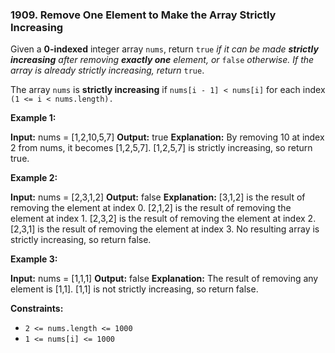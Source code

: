 ### 1909\. Remove One Element to Make the Array Strictly Increasing

Given a **0-indexed** integer array `nums`, return `true` _if it can be made **strictly increasing** after removing **exactly one** element, or_ `false` _otherwise. If the array is already strictly increasing, return_ `true`.

The array `nums` is **strictly increasing** if `nums[i - 1] < nums[i]` for each index `(1 <= i < nums.length).`

**Example 1:**

**Input:** nums = \[1,2,10,5,7\]
**Output:** true
**Explanation:** By removing 10 at index 2 from nums, it becomes \[1,2,5,7\].
\[1,2,5,7\] is strictly increasing, so return true.

**Example 2:**

**Input:** nums = \[2,3,1,2\]
**Output:** false
**Explanation:**
\[3,1,2\] is the result of removing the element at index 0.
\[2,1,2\] is the result of removing the element at index 1.
\[2,3,2\] is the result of removing the element at index 2.
\[2,3,1\] is the result of removing the element at index 3.
No resulting array is strictly increasing, so return false.

**Example 3:**

**Input:** nums = \[1,1,1\]
**Output:** false
**Explanation:** The result of removing any element is \[1,1\].
\[1,1\] is not strictly increasing, so return false.

**Constraints:**

*   `2 <= nums.length <= 1000`
*   `1 <= nums[i] <= 1000`
